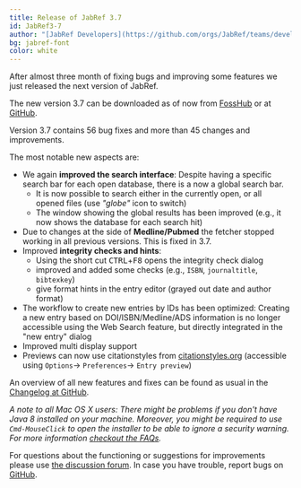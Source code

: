 ```yaml
---
title: Release of JabRef 3.7
id: JabRef3-7
author: "[JabRef Developers](https://github.com/orgs/JabRef/teams/developers)"
bg: jabref-font
color: white
---
```


After almost three month of fixing bugs and improving some features we just released the next version of JabRef.

The new version 3.7 can be downloaded as of now from [FossHub](http://www.fosshub.com/JabRef.html) or at [GitHub](https://github.com/JabRef/jabref/releases/tag/v3.7).

Version 3.7 contains 56 bug fixes and more than 45 changes and improvements.

The most notable new aspects are:

- We again **improved the search interface**: Despite having a specific search bar for each open database, there is a now a global search bar.
  - It is now possible to search either in the currently open, or all opened files (use *"globe"* icon to switch)
  - The window showing the global results has been improved (e.g., it now shows the database for each search hit)
- Due to changes at the side of **Medline/Pubmed** the fetcher stopped working in all previous versions. This is fixed in 3.7.
- Improved **integrity checks and hints**:
  - Using the short cut <kbd>CTRL</kbd>+<kbd>F8</kbd> opens the integrity check dialog
  - improved and added some checks (e.g., `ISBN`, `journaltitle`, `bibtexkey`)
  - give format hints in the entry editor (grayed out date and author format)
- The workflow to create new entries by IDs has been optimized: Creating a new entry based on DOI/ISBN/Medline/ADS information is no longer accessible using the Web Search feature, but directly integrated in the "new entry" dialog
- Improved multi display support
- Previews can now use citationstyles from [citationstyles.org](http://citationstyles.org/) (accessible using `Options`-> `Preferences`-> `Entry preview`)

An overview of all new features and fixes can be found as usual in the [Changelog at GitHub](https://github.com/JabRef/jabref/blob/v3.7/CHANGELOG.md).

*A note to all Mac OS X users: There might be problems if you don't have Java 8 installed on your machine. Moreover, you might be required to use `Cmd-MouseClick` to open the installer to be able to ignore a security warning. For more information [checkout the FAQs](http://www.jabref.org/faq/#jabref-and-mac-os-x).*

For questions about the functioning or suggestions for improvements please use [the discussion forum](http://discourse.jabref.org).
In case you have trouble, report bugs on [GitHub](https://github.com/JabRef/jabref/issues).
